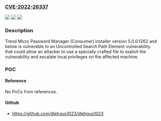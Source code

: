 ### [CVE-2022-26337](https://cve.mitre.org/cgi-bin/cvename.cgi?name=CVE-2022-26337)
![](https://img.shields.io/static/v1?label=Product&message=Trend%20Micro%20Password%20Manager&color=blue)
![](https://img.shields.io/static/v1?label=Version&message=n%2Fa&color=blue)
![](https://img.shields.io/static/v1?label=Vulnerability&message=Uncontrolled%20Search%20Patch%20Element%20LPE&color=brighgreen)

### Description

Trend Micro Password Manager (Consumer) installer version 5.0.0.1262 and below is vulnerable to an Uncontrolled Search Path Element vulnerability that could allow an attacker to use a specially crafted file to exploit the vulnerability and escalate local privileges on the affected machine.

### POC

#### Reference
No PoCs from references.

#### Github
- https://github.com/dlehgus1023/dlehgus1023

